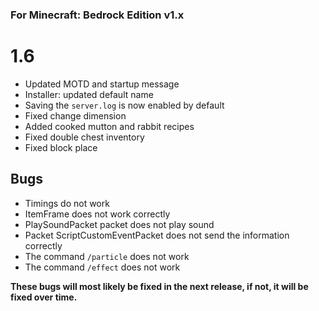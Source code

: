 ### For Minecraft: Bedrock Edition v1.x

# 1.6
* Updated MOTD and startup message
* Installer: updated default name
* Saving the `server.log` is now enabled by default
* Fixed change dimension
* Added cooked mutton and rabbit recipes
* Fixed double chest inventory
* Fixed block place

## Bugs
* Timings do not work
* ItemFrame does not work correctly
* PlaySoundPacket packet does not play sound
* Packet ScriptCustomEventPacket does not send the information correctly
* The command `/particle` does not work
* The command `/effect` does not work

**These bugs will most likely be fixed in the next release, if not, it will be fixed over time.**
